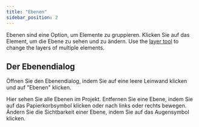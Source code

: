 ```yaml
---
title: "Ebenen"
sidebar_position: 2
---
```


Ebenen sind eine Option, um Elemente zu gruppieren. Klicken Sie auf das Element, um die Ebene zu sehen und zu ändern. Use the [layer tool](tools/layer.md) to change the layers of multiple elements.

## Der Ebenendialog

Öffnen Sie den Ebenendialog, indem Sie auf eine leere Leinwand klicken und auf "Ebenen" klicken.

Hier sehen Sie alle Ebenen im Projekt. Entfernen Sie eine Ebene, indem Sie auf das Papierkorbsymbol klicken oder nach links oder rechts bewegen. Ändern Sie die Sichtbarkeit einer Ebene, indem Sie auf das Augensymbol klicken.
